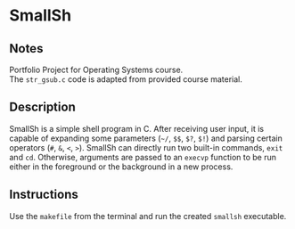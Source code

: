 # SmallSh
## Notes
Portfolio Project for Operating Systems course.<br />
The ```str_gsub.c``` code is adapted from provided course material.<br />
## Description
SmallSh is a simple shell program in C. After receiving user input, it is capable of expanding some parameters (```~/```, ```$$```, ```$?```, ```$!```) and parsing certain operators (```#```, ```&```, ```<```, ```>```). SmallSh can directly run two built-in commands, ```exit``` and ```cd```. Otherwise, arguments are passed to an ```execvp``` function to be run either in the foreground or the background in a new process.<br />
## Instructions
Use the ```makefile``` from the terminal and run the created ```smallsh``` executable. 